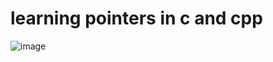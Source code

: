 # learning pointers in c and cpp
![image](https://user-images.githubusercontent.com/97777989/162558869-c27fcd63-00c5-4772-a5a4-e9edd20e9670.png)
